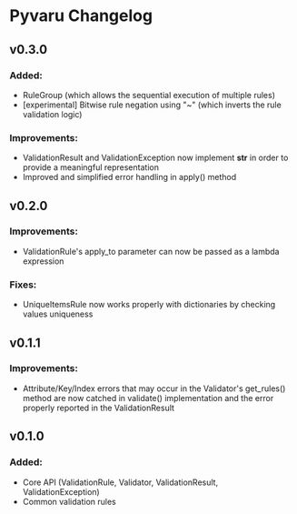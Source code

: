 # Pyvaru Changelog

## v0.3.0

### Added:

- RuleGroup (which allows the sequential execution of multiple rules)
- [experimental] Bitwise rule negation using "~" (which inverts the rule validation logic)

### Improvements:

- ValidationResult and ValidationException now implement __str__ in order to provide a meaningful representation
- Improved and simplified error handling in apply() method

## v0.2.0

### Improvements:
- ValidationRule's apply_to parameter can now be passed as a lambda expression

### Fixes:
- UniqueItemsRule now works properly with dictionaries by checking values uniqueness

## v0.1.1

### Improvements:
- Attribute/Key/Index errors that may occur in the Validator's get_rules() method are now catched in validate()
implementation and the error properly reported in the ValidationResult

## v0.1.0
### Added:

- Core API (ValidationRule, Validator, ValidationResult, ValidationException)
- Common validation rules
